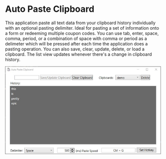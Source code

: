 # Auto Paste Clipboard
This application paste all text data from your clipboard history individually with an optional pasting delimiter. Ideal for pasting a set of information onto a form or redeeming multiple coupon codes.
You can use tab, enter, space, comma, period, or a combination of space with comma or period as a delimeter which will be pressed after each time the application does a pasting operation. You can also save, clear, update, delete, or load a clipboard. The list view updates whenever there's a change in clipboard history.

![](AutoPasteClipboard/demo.jpg)
